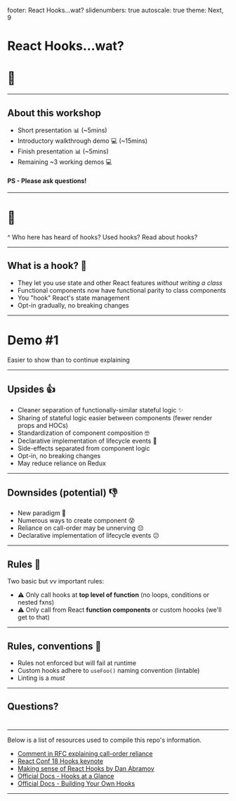 footer: React Hooks...wat?
slidenumbers: true
autoscale: true
theme: Next, 9

# React Hooks...wat? 

# 🎣

---

## About this workshop 

 - Short presentation 📊 (~5mins)
 - Introductory walkthrough demo 💻 (~15mins) 
 - Finish presentation 📊 (~5mins)
 - Remaining ~3 working demos 💻 

#### PS - Please ask questions!

---

# 🤔

^ Who here has heard of hooks? Used hooks? Read about hooks?

---

## What is a hook? 🎣 

 - They let you use state and other React features *without writing a class*
 - Functional components now have functional parity to class components
 - You "hook" React's state management
 - Opt-in gradually, no breaking changes

--- 

# Demo #1

Easier to show than to continue explaining 

--- 

## Upsides 👍

 - Cleaner separation of functionally-similar stateful logic ✨
 - Sharing of stateful logic easier between components (fewer render props and HOCs)
 - Standardization of component composition 🤓
 - Declarative implementation of lifecycle events 💪
 - Side-effects separated from component logic
 - Opt-in, no breaking changes
 - May reduce reliance on Redux 

---

## Downsides (potential) 👎

 - New paradigm 🤔
 - Numerous ways to create component 😵
 - Reliance on call-order may be unnerving 😔
 - Declarative implementation of lifecycle events 😕

---

## Rules 👮

Two basic but vv important rules:

 - ⚠️ Only call hooks at **top level of function** (no loops, conditions or nested fxns)
 - ⚠️ Only call from React **function components** or custom hoooks (we'll get to that)

---

## Rules, conventions 👮

 - Rules not enforced but will fail at runtime
 - Custom hooks adhere to `useFoo()` naming convention (lintable)
 - Linting is a *must*

---

## Questions? 

# 

---

Below is a list of resources used to compile this repo's information.

 - [Comment in RFC explaining call-order reliance](https://github.com/reactjs/rfcs/pull/68#issuecomment-439314884)
 - [React Conf 18 Hooks keynote](https://www.youtube.com/watch?v=dpw9EHDh2bM)
 - [Making sense of React Hooks by Dan Abramov](https://medium.com/@dan_abramov/making-sense-of-react-hooks-fdbde8803889)
 - [Official Docs - Hooks at a Glance](https://reactjs.org/docs/hooks-overview.html)
 - [Official Docs - Building Your Own Hooks](https://reactjs.org/docs/hooks-custom.html)

---